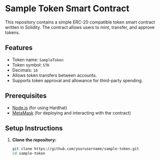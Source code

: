 # Sample Token Smart Contract

This repository contains a simple ERC-20 compatible token smart contract written in Solidity. The contract allows users to mint, transfer, and approve tokens.

## Features

- Token name: `SampleToken`
- Token symbol: `STK`
- Decimals: `18`
- Allows token transfers between accounts.
- Supports token approval and allowance for third-party spending.

## Prerequisites

- [Node.js](https://nodejs.org/) (for using Hardhat)
- [MetaMask](https://metamask.io/) (for deploying and interacting with the contract)

## Setup Instructions

1. **Clone the repository:**
   ```bash
   git clone https://github.com/yourusername/sample-token.git
   cd sample-token

